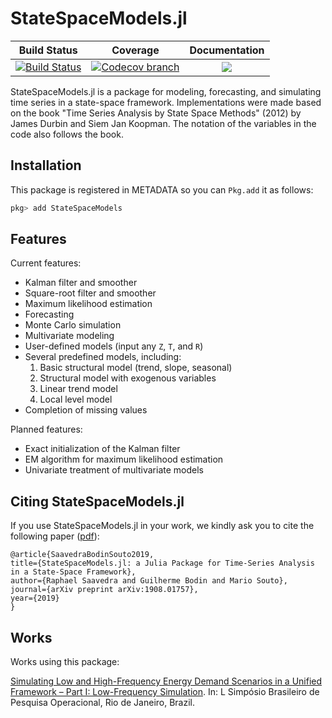 # StateSpaceModels.jl

| **Build Status** | **Coverage** | **Documentation** |
|:-----------------:|:-----------------:|:-----------------:|
| [![Build Status][build-img]][build-url] | [![Codecov branch][codecov-img]][codecov-url] |[![](https://img.shields.io/badge/docs-latest-blue.svg)](https://lampspuc.github.io/StateSpaceModels.jl/latest/)

StateSpaceModels.jl is a package for modeling, forecasting, and simulating time series in a state-space framework. Implementations were made based on the book "Time Series Analysis by State Space Methods" (2012) by James Durbin and Siem Jan Koopman. The notation of the variables in the code also follows the book.

## Installation

This package is registered in METADATA so you can `Pkg.add` it as follows:
```julia
pkg> add StateSpaceModels
```

## Features

Current features:
* Kalman filter and smoother
* Square-root filter and smoother
* Maximum likelihood estimation
* Forecasting
* Monte Carlo simulation
* Multivariate modeling
* User-defined models (input any `Z`, `T`, and `R`)
* Several predefined models, including:
  1. Basic structural model (trend, slope, seasonal)
  2. Structural model with exogenous variables
  3. Linear trend model
  4. Local level model
* Completion of missing values

Planned features:
* Exact initialization of the Kalman filter
* EM algorithm for maximum likelihood estimation
* Univariate treatment of multivariate models

[build-img]: https://travis-ci.org/LAMPSPUC/StateSpaceModels.jl.svg?branch=master
[build-url]: https://travis-ci.org/LAMPSPUC/StateSpaceModels.jl

[codecov-img]: https://codecov.io/gh/LAMPSPUC/StateSpaceModels.jl/coverage.svg?branch=master
[codecov-url]: https://codecov.io/gh/LAMPSPUC/StateSpaceModels.jl?branch=master

## Citing StateSpaceModels.jl

If you use StateSpaceModels.jl in your work, we kindly ask you to cite the following paper ([pdf](https://arxiv.org/pdf/1908.01757.pdf)):

    @article{SaavedraBodinSouto2019,
    title={StateSpaceModels.jl: a Julia Package for Time-Series Analysis in a State-Space Framework},
    author={Raphael Saavedra and Guilherme Bodin and Mario Souto},
    journal={arXiv preprint arXiv:1908.01757},
    year={2019}
    }

## Works

Works using this package:

[Simulating Low and High-Frequency Energy
Demand Scenarios in a Unified Framework – Part
I: Low-Frequency Simulation](https://proceedings.science/sbpo/papers/simulando-cenarios-de-demanda-em-baixa-e-alta-frequencia-em-um-framework-unificado---parte-i%3A-simulacao-em-baixa-frequen).
In: L Simpósio Brasileiro de Pesquisa Operacional, Rio de Janeiro, Brazil.
